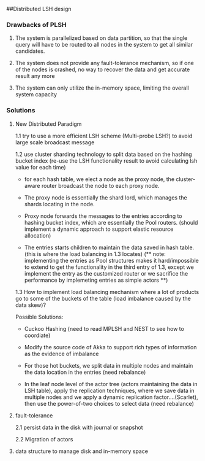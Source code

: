 ##Distributed LSH design 

### Drawbacks of PLSH ###

1. The system is parallelized based on data partition, so that the single query will have to be routed to all nodes in the system to get all similar candidates.

2. The system does not provide any fault-tolerance mechanism, so if one of the nodes is crashed, no way to recover the data and get accurate result any more

3. The system can only utilize the in-memory space, limiting the overall system capacity 

### Solutions ###

1. New Distributed Paradigm 

   1.1 try to use a more efficient LSH scheme (Multi-probe LSH?) to avoid large scale broadcast message
   
   1.2 use cluster sharding technology to split data based on the hashing bucket index (re-use the LSH functionality result to avoid calculating lsh value for each time) 
   
     * for each hash table, we elect a node as the proxy node, the cluster-aware router broadcast the node to each proxy node.
       
     * The proxy node is essentially the shard lord, which manages the shards locating in the node. 
       
     * Proxy node forwards the messages to the entries according to hashing bucket index, which are essentially the Pool routers. (should implement a dynamic approach to support elastic resource allocation) 
                   
     * The entries starts children to maintain the data saved in hash table. (this is where the load balancing in 1.3 locates) (** note: implementing the entries as Pool structures makes it hard/impossible to extend to get the functionality in the third entry of 1.3, except we implement the entry as the customized router or we sacrifice the performance by implemeting entries as simple actors  **)
   
   1.3 How to implement load balancing mechanism where a lot of products go to some of the buckets of the table (load imbalance caused by the data skew)?
   
	  Possible Solutions:
       		   
      * Cuckoo Hashing (need to read MPLSH and NEST to see how to coordiate)
       
      * Modify the source code of Akka to support rich types of information as the evidence of imbalance
       
      * For those hot buckets, we split data in multiple nodes and maintain the data location in the entries (need rebalance)
      
      * In the leaf node level of the actor tree (actors maintaining the data in LSH table), apply the replication techniques, where we save data in multiple nodes and we apply a dynamic replication factor....(Scarlet), then use the power-of-two choices to select data (need rebalance)
      
2. fault-tolerance

   2.1 persist data in the disk with journal or snapshot 

   2.2 Migration of actors  

3. data structure to manage disk and in-memory space












